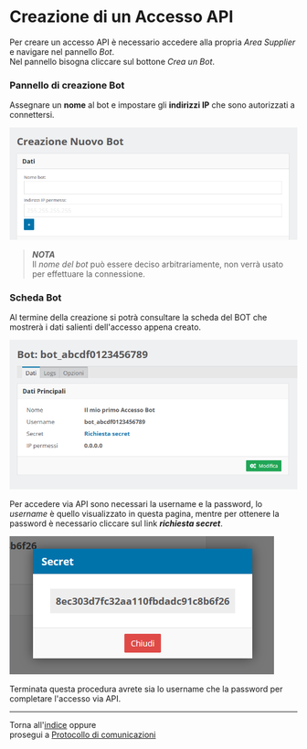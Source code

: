 # Creazione di un Accesso API
Per creare un accesso API è necessario accedere alla propria *Area  Supplier* e navigare nel pannello *Bot*.  
Nel pannello bisogna cliccare sul bottone *Crea un Bot*.

### Pannello di creazione Bot
Assegnare un **nome** al bot e impostare gli **indirizzi IP** che sono autorizzati a connettersi.

![Creazione Bot](./img/creazione-bot-1.png "Pannello di creazione BOT")

> **_NOTA_**  
> Il *nome del bot*  può essere deciso arbitrariamente, non verrà usato per effettuare la connessione.

### Scheda Bot
Al termine della creazione si potrà consultare la scheda del BOT che mostrerà i dati salienti dell'accesso appena creato.

![Scheda Bot](./img/creazione-bot-2.png "Scheda Dati BOT")

Per accedere via API sono necessari la username e la password, lo *username* è quello visualizzato in questa pagina, mentre per ottenere la password è necessario cliccare sul link ***richiesta secret***.

![Richiedi Secret](./img/creazione-bot-3.png "Richiesta Password")

Terminata questa procedura avrete sia lo username che la password per completare l'accesso via API.


___

Torna all'[indice](./index.md) oppure<br>
prosegui a [Protocollo di comunicazioni](./protocol.md)
